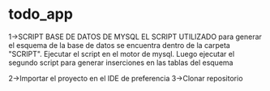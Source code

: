 # todo_app
1->SCRIPT BASE DE DATOS DE MYSQL
EL SCRIPT UTILIZADO para generar el esquema de la base de datos se encuentra dentro de la carpeta "SCRIPT". Ejecutar el script en el motor de mysql. Luego ejecutar el segundo script para generar inserciones en las tablas del esquema

2->Importar el proyecto en el IDE de preferencia
3->Clonar repositorio
